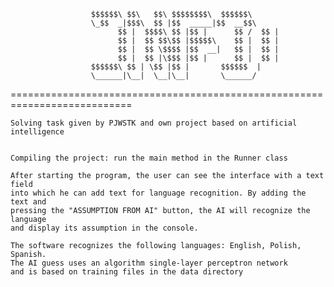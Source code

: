 
				  	  $$$$$$\ $$\   $$\ $$$$$$$$\  $$$$$$\
				  	  \_$$  _|$$$\  $$ |$$  _____|$$  __$$\
			  	    	    $$ |  $$$$\ $$ |$$ |      $$ /  $$ |
			  	    	    $$ |  $$ $$\$$ |$$$$$\    $$ |  $$ |
			  	    	    $$ |  $$ \$$$$ |$$  __|   $$ |  $$ |
			  	    	    $$ |  $$ |\$$$ |$$ |      $$ |  $$ |
				 	  $$$$$$\ $$ | \$$ |$$ |       $$$$$$  |
				 	  \______|\__|  \__|\__|       \______/

===========================================================================

    Solving task given by PJWSTK and own project based on artificial intelligence


    Compiling the project: run the main method in the Runner class

    After starting the program, the user can see the interface with a text field
    into which he can add text for language recognition. By adding the text and
    pressing the "ASSUMPTION FROM AI" button, the AI will recognize the language
    and display its assumption in the console.

    The software recognizes the following languages: English, Polish, Spanish.
    The AI guess uses an algorithm single-layer perceptron network
    and is based on training files in the data directory
